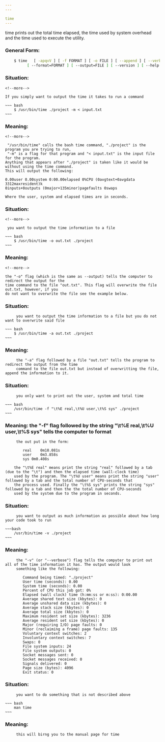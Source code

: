 ```yaml
---
---

time
---
```


time prints out the total time elapsed, the time used by system overhead and the time used to execute the utility.
	
### General Form:

~~~ bash	
	$ time   [ -apqvV ] [ -f FORMAT ] [ -o FILE ] [ --append ] [ --verbose ] [ --quiet ] [ --portability ]
          [ --format=FORMAT ] [ --output=FILE ] [ --version ] [ --help ] COMMAND [ ARGS ]
~~~

<!--more-->

### Situation:
	<!--more-->

	If you simply want to output the time it takes to run a command
	
	~~~ bash
		$ /usr/bin/time ./project -m < input.txt
	~~~
	
### Meaning:

	<!--more-->

	 "/usr/bin/time" calls the bash time command, "./project" is the program you are trying to run,
	 "-m" is a flag for that program and "< input.txt" is the input file for the program.
	Anything that appears after "./project" is taken like it would be without using the time command.
	This will output the following:

	0.00user 0.00system 0:00.00elapsed 0%CPU (0avgtext+0avgdata 3312maxresident)k
	0inputs+0outputs (0major+135minor)pagefaults 0swaps

	Where the user, system and elapsed times are in seconds.

### Situation:
	<!--more-->
	
	 you want to output the time information to a file

	~~~ bash
		$ /usr/bin/time -o out.txt ./project
	~~~

### Meaning:
	<!--more-->

	the "-o" flag (which is the same as --output) tells the computer to redirect the output for the
	time command to the file "out.txt". This flag will overwrite the file out.txt, however, if you
	do not want to overwrite the file see the example below.

### Situation:
		 you want to output the time information to a file but you do not want to overwrite said file

	~~~ bash
		$ /usr/bin/time -a out.txt ./project
	~~~
	
### Meaning:
		 the "-a" flag followed by a file "out.txt" tells the program to redirect the output from the time
		 command to the file out.txt but instead of overwritting the file, append the information to it.

### Situation:
		 you only want to print out the user, system and total time

	~~~ bash
		/usr/bin/time -f "\t%E real,\t%U user,\t%S sys" ./project
	~~~

### Meaning: the "-f" flag followed by the string "\t%E real,\t%U user,\t%S sys" tells the computer to format
		 the out put in the form:
 
			real	0m10.081s
			user	0m3.858s
			sys	0m0.408s

		the "\t%E real" means print the string "real" followed by a tab (due to the "\t") and then the elapsed time (wall-clock time)
		used by the program. The "\t%U user" means print the string "user" followed by a tab and the total number of CPU-seconds that
		the process used. Finally the "\t%S sys" prints the string "sys" followed by a tab and then the the total number of CPU-seconds
		used by the system due to the program in seconds.

### Situation:
		 you want to output as much information as possible about how long your code took to run

	~~~bash
		/usr/bin/time -v ./project
	~~~
	
### Meaning:
		 the "-v" (or "--verbose") flag tells the computer to print out all of the time information it has. The output would look
		 something like the following:

			Command being timed: "./project"
			User time (seconds): 0.00
			System time (seconds): 0.00
			Percent of CPU this job got: 0%
			Elapsed (wall clock) time (h:mm:ss or m:ss): 0:00.00
			Average shared text size (kbytes): 0
			Average unshared data size (kbytes): 0
			Average stack size (kbytes): 0
			Average total size (kbytes): 0
			Maximum resident set size (kbytes): 3236
			Average resident set size (kbytes): 0
			Major (requiring I/O) page faults: 0
			Minor (reclaiming a frame) page faults: 135
			Voluntary context switches: 2
			Involuntary context switches: 7
			Swaps: 0
			File system inputs: 24
			File system outputs: 0
			Socket messages sent: 0
			Socket messages received: 0
			Signals delivered: 0
			Page size (bytes): 4096
			Exit status: 0
 		
### Situation:
		 you want to do something that is not described above

	~~~ bash
		man time
	~~~
	
### Meaning:
		 this will birng you to the manual page for time
